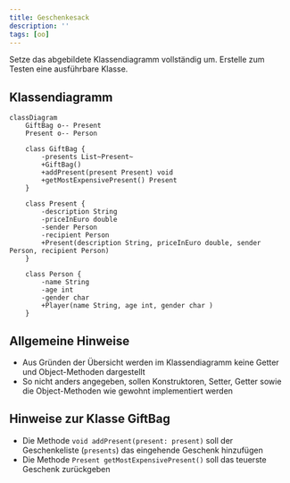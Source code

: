 ```yaml
---
title: Geschenkesack
description: ''
tags: [oo]
---
```


Setze das abgebildete Klassendiagramm vollständig um. Erstelle zum Testen eine ausführbare Klasse.

## Klassendiagramm

```mermaid
classDiagram
    GiftBag o-- Present
    Present o-- Person

    class GiftBag {
        -presents List~Present~
        +GiftBag()
        +addPresent(present Present) void
        +getMostExpensivePresent() Present
    }

    class Present {
        -description String
        -priceInEuro double
        -sender Person
        -recipient Person
        +Present(description String, priceInEuro double, sender Person, recipient Person)
    }

    class Person {
        -name String
        -age int
        -gender char
        +Player(name String, age int, gender char )
    }
```

## Allgemeine Hinweise

- Aus Gründen der Übersicht werden im Klassendiagramm keine Getter und Object-Methoden dargestellt
- So nicht anders angegeben, sollen Konstruktoren, Setter, Getter sowie die Object-Methoden wie gewohnt implementiert werden

## Hinweise zur Klasse GiftBag

- Die Methode `void addPresent(present: present)` soll der Geschenkeliste (`presents`) das eingehende Geschenk hinzufügen
- Die Methode `Present getMostExpensivePresent()` soll das teuerste Geschenk zurückgeben
